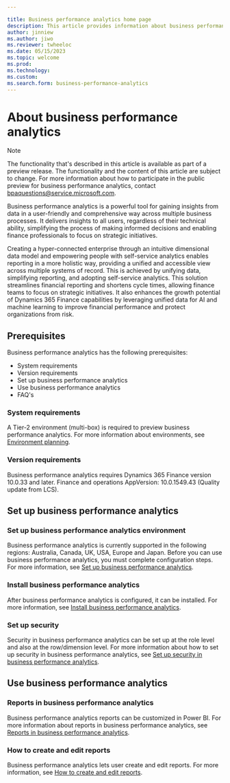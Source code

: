 ```yaml
---

title: Business performance analytics home page
description: This article provides information about business performance analytics.
author: jinniew
ms.author: jiwo
ms.reviewer: twheeloc 
ms.date: 05/15/2023
ms.topic: welcome
ms.prod: 
ms.technology:
ms.custom:
ms.search.form: business-performance-analytics
---
```


# About business performance analytics

> [!NOTE]
> The functionality that's described in this article is available as part of a preview release. The functionality and the content of this article are subject to change. For more information about how to participate in the public preview for business performance analytics, contact <bpaquestions@service.microsoft.com>.

Business performance analytics is a powerful tool for gaining insights from data in a user-friendly and comprehensive way across multiple business processes. It delivers insights to all users, regardless of their technical ability, simplifying the process of making informed decisions and enabling finance professionals to focus on strategic initiatives.

Creating a hyper-connected enterprise through an intuitive dimensional data model and empowering people with self-service analytics enables reporting in a more holistic way, providing a unified and accessible view across multiple systems of record. This is achieved by unifying data, simplifying reporting, and adopting self-service analytics. This solution streamlines financial reporting and shortens cycle times, allowing finance teams to focus on strategic initiatives. It also enhances the growth potential of Dynamics 365 Finance capabilities by leveraging unified data for AI and machine learning to improve financial performance and protect organizations from risk.

## Prerequisites

Business performance analytics has the following prerequisites:

- System requirements
- Version requirements
- Set up business performance analytics
- Use business performance analytics
- FAQ's

### System requirements

A Tier-2 environment (multi-box) is required to preview business performance analytics. For more information about environments, see [Environment planning](../../fin-ops-core/fin-ops/imp-lifecycle/environment-planning.md).

### Version requirements

Business performance analytics requires Dynamics 365 Finance version 10.0.33 and later. Finance and operations AppVersion: 10.0.1549.43 (Quality update from LCS). 

## Set up business performance analytics

### Set up business performance analytics environment

Business performance analytics is currently supported in the following regions: Australia, Canada, UK, USA, Europe and Japan. Before you can use business performance analytics, you must complete configuration steps. For more information, see [Set up business performance analytics](configure-BPA.md).

### Install business performance analytics

After business performance analytics is configured, it can be installed. For more information, see [Install business performance analytics](install-bpa.md).

### Set up security 

Security in business performance analytics can be set up at the role level and also at the row/dimension level. For more information about how to set up security in business performance analytics, see [Set up security in business performance analytics](set-up-security.md).

## Use business performance analytics 

### Reports in business performance analytics 

Business performance analytics reports can be customized in Power BI. For more information about reports in business performance analytics, see [Reports in business performance analytics](Reports-in-BPA.md).

### How to create and edit reports

Business performance analytics lets user create and edit reports. For more information, see [How to create and edit reports](how-to-create-and-edit-reports.md).

